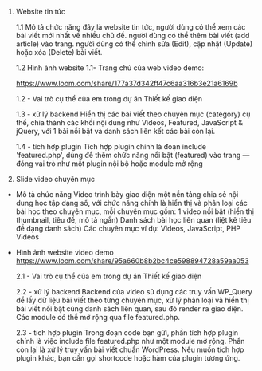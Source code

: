1. Website tin tức

   1.1 Mô tả chức năng
   đây là website tin tức, người dùng có thể xem các bài viết mới nhất về nhiều chủ đề.
   người dùng có thể thêm bài viết (add article) vào trang.
   người dùng có thể chỉnh sửa (Edit), cập nhật (Update) hoặc xóa (Delete) bài viết.

   1.2 Hình ảnh website
   1.1- Trang chủ của web video demo:

    https://www.loom.com/share/177a37d342ff47c6aa316b3e21a6169b

   1.2 - Vai trò cụ thể của em trong dự án
   Thiết kế giao diện

   1.3 -  xử lý backend
   Hiển thị các bài viết theo chuyên mục (category) cụ thể, chia thành các khối nội dung như Videos, Featured, JavaScript & jQuery, với 1 bài nổi bật và danh sách liên kết các bài còn lại.
  
   1.4 - tích hợp plugin
   Tích hợp plugin chính là đoạn include 'featured.php', dùng để thêm chức năng nổi bật (featured) vào trang — đóng vai trò như một plugin nội bộ hoặc module mở rộng


2. Slide video chuyên mục
  - Mô tả chức năng
    Video trình bày giao diện một nền tảng chia sẻ nội dung học tập dạng số, với chức năng chính là hiển thị và phân loại các bài học theo chuyên mục, mỗi chuyên mục gồm:
    1 video nổi bật (hiển thị thumbnail, tiêu đề, mô tả ngắn)
    Danh sách bài học liên quan (liệt kê tiêu đề dạng danh sách)
    Các chuyên mục ví dụ: Videos, JavaScript, PHP Videos
  - Hình ảnh website video demo
     https://www.loom.com/share/95a660b8b2bc4ce598894728a59aa053
  
    2.1 - Vai trò cụ thể của em trong dự án
    Thiết kế giao diện
  
    2.2 -  xử lý backend
    Backend của video sử dụng các truy vấn WP_Query để lấy dữ liệu bài viết theo từng chuyên mục, xử lý phân loại và hiển thị bài viết nổi bật cùng danh sách liên quan, sau đó render ra giao diện. Các module có 
    thể mở rộng qua file featured.php.

    2.3 - tích hợp plugin
    Trong đoạn code bạn gửi, phần tích hợp plugin chính là việc include file featured.php như một module mở rộng. Phần còn lại là xử lý truy vấn bài viết chuẩn WordPress. Nếu muốn tích hợp plugin khác, bạn cần 
    gọi shortcode hoặc hàm của plugin tương ứng.
